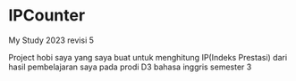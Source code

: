 # IPCounter
My Study 2023 revisi 5

Project hobi saya yang saya buat untuk menghitung IP(Indeks Prestasi) dari hasil pembelajaran saya pada prodi D3 bahasa inggris semester 3
